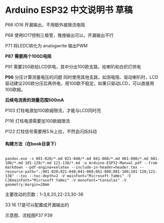 # Arduino ESP32 中文说明书 草稿

P66
IO16 开漏输出，不用额外接限流电阻

P68
使用IO17控制三极管，推挽输出可以，开漏输出不行

P71
将LEDC转化为 analogwrite 输出PWM

**P87**
**需要两个100Ω电阻**

P91
需要200欧给LCD供电，其中分出100欧支路，给喇叭和白炽灯供电

**P96**
分压计算测量电压的问题
同时使用其他支路，如测电阻、驱动喇叭时，LCD驱动建议200欧分压后再供电，用100欧不稳定。如果只驱动LCD，可以直接用100欧姆。

**后续电流表的测量范围500mA**

P103
灯柱电源加100欧姆限流，才能与LCD同时亮

P116
灯柱电源需要加100欧姆限流

P122
灯柱信号需要用5.1k上拉，不然会闪烁抖动

#### 构建方法（在book目录下）

```shell

pandoc.exe -s 001-020/*.md 021-040/*.md 041-060/*.md 061-080/*.md 081-100/*.md 101-120/*.md 121-138/*.md -o Arduino-ESP32-Manual.pdf --from markdown --pdf-engine=xelatex --include-in-header=header.tex --resource-path=".;001-020;021-040;041-060;061-080;081-100;101-120;121-138" --toc --toc-depth=2 -V mainfont="Microsoft YaHei" -V CJKmainfont="Microsoft YaHei" -V monofont="Consolas" -V geometry:margin=20mm

```

主要改动的页数：1-3,8,20,22-23,30-36

33 16 17是可以配置成开漏输出的

示意图、流程图P37 P39